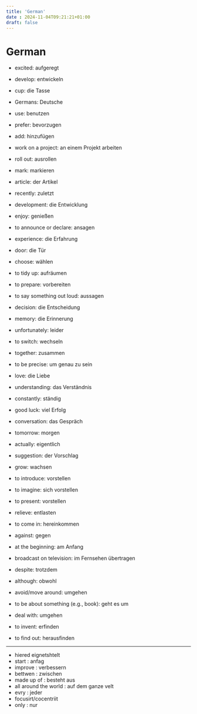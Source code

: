 ```yaml
---
title: 'German'
date : 2024-11-04T09:21:21+01:00
draft: false
---
```

# German 

* excited: aufgeregt
* develop: entwickeln
* cup: die Tasse
* Germans: Deutsche
* use: benutzen
* prefer: bevorzugen
* add: hinzufügen
* work on a project: an einem Projekt arbeiten
* roll out: ausrollen
* mark: markieren
* article: der Artikel
* recently: zuletzt
* development: die Entwicklung
* enjoy: genießen
* to announce or declare: ansagen
* experience: die Erfahrung
* door: die Tür
* choose: wählen
* to tidy up: aufräumen
* to prepare: vorbereiten
* to say something out loud: aussagen

* decision: die Entscheidung
* memory: die Erinnerung
* unfortunately: leider
* to switch: wechseln
* together: zusammen
* to be precise: um genau zu sein
* love: die Liebe
* understanding: das Verständnis
* constantly: ständig
* good luck: viel Erfolg
* conversation: das Gespräch
* tomorrow: morgen
* actually: eigentlich
* suggestion: der Vorschlag
* grow: wachsen
* to introduce: vorstellen
* to imagine: sich vorstellen
* to present: vorstellen
* relieve: entlasten
* to come in: hereinkommen
* against: gegen
* at the beginning: am Anfang
* broadcast on television: im Fernsehen übertragen
* despite: trotzdem
* although: obwohl
* avoid/move around: umgehen
* to be about something (e.g., book): geht es um
* deal with: umgehen
* to invent: erfinden
* to find out: herausfinden
---
*  hiered eignetshtelt
* start : anfag
* improve : verbessern
* bettwen : zwischen 
* made up of : besteht aus 
*  all around the world : auf dem ganze velt
* evry : jeder 
* focusirt/cocentriit
* only : nur

